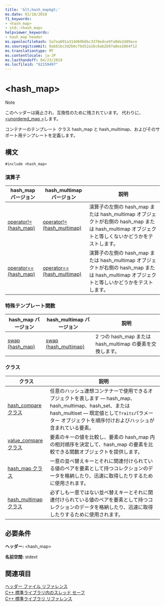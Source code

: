 ```yaml
---
title: '&lt;hash_map&gt;'
ms.date: 01/18/2018
f1_keywords:
- <hash_map>
- std::<hash_map>
helpviewer_keywords:
- hash_map header
ms.openlocfilehash: 5a7ea891a314d69b8bc3378edce9fa0de2d89ace
ms.sourcegitcommit: 0ab61bc3d2b6cfbd52a16c6ab2b97a8ea1864f12
ms.translationtype: MT
ms.contentlocale: ja-JP
ms.lasthandoff: 04/23/2019
ms.locfileid: "62159497"
---
```

# <a name="lthashmapgt"></a>&lt;hash_map&gt;

> [!NOTE]
> このヘッダーは廃止され、互換性のために残されています。 代わりに、 [ \<unordered_map >](unordered-map.md)します。

コンテナーのテンプレート クラス hash_map と hash_multimap、およびそのサポート用テンプレートを定義します。

## <a name="syntax"></a>構文

```
#include <hash_map>
```

### <a name="operators"></a>演算子

|hash_map バージョン|hash_multimap バージョン|説明|
|-----------------------|----------------------------|-----------------|
|[operator!= (hash_map)](hash-map-operators.md#op_neq)|[operator!=(hash_multimap)](hash-map-operators.md#op_neq_mm)|演算子の左側の hash_map または hash_multimap オブジェクトが右側の hash_map または hash_multimap オブジェクトと等しくないかどうかをテストします。|
|[operator== (hash_map)](hash-map-operators.md#op_eq_eq)|[operator== (hash_multimap)](hash-map-operators.md#op_eq_eq_mm)|演算子の左側の hash_map または hash_multimap オブジェクトが右側の hash_map または hash_multimap オブジェクトと等しいかどうかをテストします。|

### <a name="specialized-template-functions"></a>特殊テンプレート関数

|hash_map バージョン|hash_multimap バージョン|説明|
|-----------------------|----------------------------|-----------------|
|[swap (hash_map)](hash-map-class.md#swap)|[swap (hash_multimap)](hash-multimap-class.md#swap)|2 つの hash_map または hash_multimap の要素を交換します。|

### <a name="classes"></a>クラス

|クラス|説明|
|-|-|
|[hash_compare クラス](hash-compare-class.md)|任意のハッシュ連想コンテナーで使用できるオブジェクトを表します — hash_map、hash_multimap、hash_set、または hash_multiset — 既定値として`Traits`パラメーター オブジェクトを順序付けおよびハッシュが含まれている要素。|
|[value_compare クラス](value-compare-class.md)|要素のキーの値を比較し、要素の hash_map 内の相対順序を決定して、hash_map の要素を比較できる関数オブジェクトを提供します。|
|[hash_map クラス](hash-map-class.md)|一意の並べ替えキーとそれに関連付けられている値のペアを要素として持つコレクションのデータを格納したり、迅速に取得したりするために使用されます。|
|[hash_multimap クラス](hash-multimap-class.md)|必ずしも一意ではない並べ替えキーとそれに関連付けられている値のペアを要素として持つコレクションのデータを格納したり、迅速に取得したりするために使用されます。|

## <a name="requirements"></a>必要条件

**ヘッダー:** \<hash_map>

**名前空間:** stdext

## <a name="see-also"></a>関連項目

[ヘッダー ファイル リファレンス](cpp-standard-library-header-files.md)<br/>
[C++ 標準ライブラリ内のスレッド セーフ](thread-safety-in-the-cpp-standard-library.md)<br/>
[C++ 標準ライブラリ リファレンス](cpp-standard-library-reference.md)
